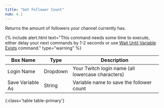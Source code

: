 ```yaml
---
title: "Get Follower Count"
num: 4.1
---
```


Returns the amount of followers your channel currently has.

{% include alert.html text="This command needs some time to execute, either delay your next commands by 1-2 seconds or use <a href='/docs/commands/wait#waituntilvariableexists'>Wait Until Variable Exists</a> command." type="warning" %} 

| Box Name | Type | Description | 
|-------|--------|--------
|Login Name | Dropdown |Your Twitch login name (all lowercase characters)
|Save Variable As|String|Variable name to save the follower count
{:class='table table-primary'}










